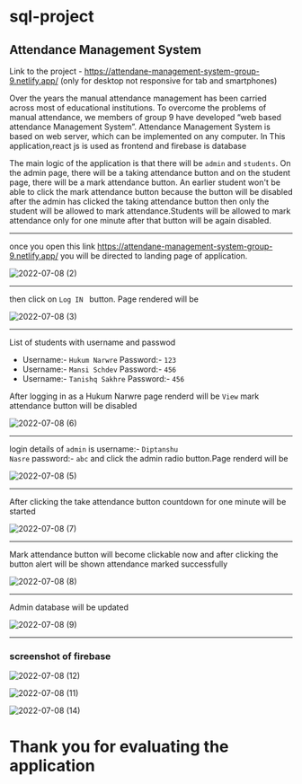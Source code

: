 # sql-project
## Attendance Management System
Link to the project - https://attendane-management-system-group-9.netlify.app/  (only for desktop not responsive for tab and smartphones)

Over the years the manual attendance management has been carried across most of educational 
institutions. To overcome the problems of manual attendance, we members of group 9  have developed “web based 
attendance Management System”.
Attendance Management System is based on web server, which can be implemented on any 
computer. In This application,react js is used as frontend and firebase is database

The main logic of the application is that there will be <code>admin</code> and <code>students</code>. On the admin page, there will be a taking attendance button and on the student page, there will be a mark attendance button. An earlier student won't be able to click the mark attendance button because the button will be disabled after the admin has clicked the taking attendance button then only the student will be allowed to mark attendance.Students will be allowed to mark attendance only for one minute after that button will be again disabled.

<hr/>

once you open this link https://attendane-management-system-group-9.netlify.app/ you will be directed to landing page of application.

![2022-07-08 (2)](https://user-images.githubusercontent.com/85044429/177910340-5f61162c-4a6f-41c1-9131-5fde380676c7.png)

<hr/>

then click on <code>Log IN </code> button. Page rendered will be 

![2022-07-08 (3)](https://user-images.githubusercontent.com/85044429/177910489-9a4fde83-375c-4137-ad14-14f9e3e5f24b.png)

<hr/>

List of students with username and passwod
<ul>
<li>Username:- <code>Hukum Narwre</code> Password:- <code>123</code></li>
<li>Username:- <code>Mansi Schdev</code> Password:- <code>456</code></li>
<li>Username:- <code>Tanishq Sakhre</code> Password:- <code>456</code></li>
</ul>

After logging in as a Hukum Narwre page renderd will be <code>View</code> mark attendance button will be disabled

![2022-07-08 (6)](https://user-images.githubusercontent.com/85044429/177919603-2c8f145e-b3bc-4e55-a135-2294df8abc20.png)

<hr/>

login details of <code>admin</code> is username:- <code>Diptanshu Nasre</code> password:- <code>abc</code> and click the admin radio button.Page renderd will be

![2022-07-08 (5)](https://user-images.githubusercontent.com/85044429/177911621-7c94de2b-e3ef-4abe-b284-e7860d591354.png)

<hr/>

After clicking the take attendance button countdown for one minute will be started


![2022-07-08 (7)](https://user-images.githubusercontent.com/85044429/177920355-39860033-0e26-4fca-87f5-ae5b4838a1f4.png)

<hr/>

Mark attendance button will become clickable now and after clicking the button alert will be shown attendance marked successfully

![2022-07-08 (8)](https://user-images.githubusercontent.com/85044429/177920860-40562ba2-88c3-463c-a388-fd865c21447e.png)

<hr/>

Admin database will be updated


![2022-07-08 (9)](https://user-images.githubusercontent.com/85044429/177921275-14df092d-3c97-45db-a85d-803988352594.png)

<hr/>

### screenshot of firebase

![2022-07-08 (12)](https://user-images.githubusercontent.com/85044429/177959551-297781b7-c4db-4dd9-bfd2-651c1ecbbd6b.png)


![2022-07-08 (11)](https://user-images.githubusercontent.com/85044429/177961484-1bba46f2-e76c-4db6-907f-4f1572a350ea.png)


![2022-07-08 (14)](https://user-images.githubusercontent.com/85044429/177964508-67d3e0ee-1464-4803-ae80-e417bc6aa3ae.png)


# Thank you for evaluating the application
